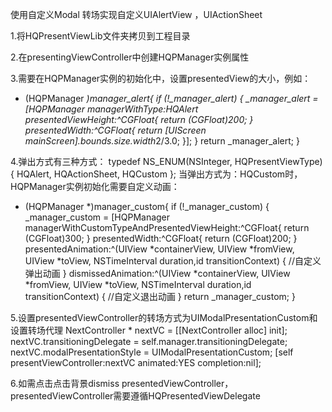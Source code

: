 使用自定义Modal 转场实现自定义UIAlertView ，UIActionSheet

1.将HQPresentViewLib文件夹拷贝到工程目录

2.在presentingViewController中创建HQPManager实例属性

3.需要在HQPManager实例的初始化中，设置presentedView的大小，例如：
- (HQPManager *)manager_alert{
    if (!_manager_alert) {
        _manager_alert = [HQPManager managerWithType:HQAlert presentedViewHeight:^CGFloat{
            return (CGFloat)200;
        } presentedWidth:^CGFloat{
            return [UIScreen mainScreen].bounds.size.width*2/3.0;
        }];
    }
    return _manager_alert;
}

4.弹出方式有三种方式：
typedef NS_ENUM(NSInteger, HQPresentViewType) {
    HQAlert,
    HQActionSheet,
    HQCustom
};
当弹出方式为：HQCustom时，HQPManager实例初始化需要自定义动画：
- (HQPManager *)manager_custom{
    if (!_manager_custom) {
        _manager_custom = [HQPManager managerWithCustomTypeAndPresentedViewHeight:^CGFloat{
            return (CGFloat)300;
        } presentedWidth:^CGFloat{
            return (CGFloat)200;
        } presentedAnimation:^(UIView *containerView, UIView *fromView, UIView *toView, NSTimeInterval duration,id <UIViewControllerContextTransitioning>transitionContext) {
           //自定义弹出动画
        } dismissedAnimation:^(UIView *containerView, UIView *fromView, UIView *toView, NSTimeInterval duration,id <UIViewControllerContextTransitioning>transitionContext) {
         //自定义退出动画
    }
    return _manager_custom;
}

5.设置presentedViewController的转场方式为UIModalPresentationCustom和设置转场代理
    NextController * nextVC = [[NextController alloc] init];
    nextVC.transitioningDelegate = self.manager.transitioningDelegate;
    nextVC.modalPresentationStyle = UIModalPresentationCustom;
    [self presentViewController:nextVC animated:YES completion:nil];
    
6.如需点击点击背景dismiss presentedViewController，presentedViewController需要遵循HQPresentedViewDelegate
